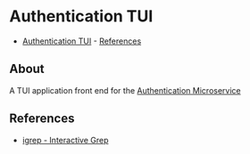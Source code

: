 # Authentication TUI

<!--toc:start-->

- [Authentication TUI](#authentication-tui) - [References](#references)
<!--toc:end-->

## About

A TUI application front end for the [Authentication Microservice](https://github.com/IanTeda/authentication_microservice)

## References

- [igrep - Interactive Grep](https://github.com/konradsz/igrep)
